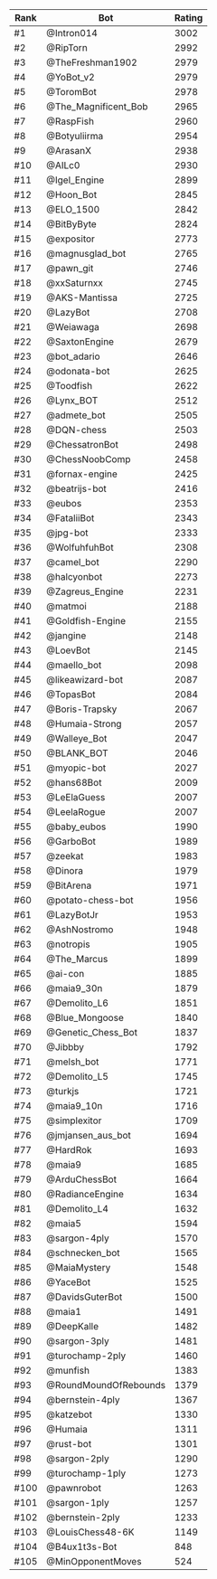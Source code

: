 Rank|Bot|Rating
---|---|---
#1|@Intron014|3002
#2|@RipTorn|2992
#3|@TheFreshman1902|2979
#4|@YoBot_v2|2979
#5|@ToromBot|2978
#6|@The_Magnificent_Bob|2965
#7|@RaspFish|2960
#8|@Botyuliirma|2954
#9|@ArasanX|2938
#10|@AILc0|2930
#11|@Igel_Engine|2899
#12|@Hoon_Bot|2845
#13|@ELO_1500|2842
#14|@BitByByte|2824
#15|@expositor|2773
#16|@magnusglad_bot|2765
#17|@pawn_git|2746
#18|@xxSaturnxx|2745
#19|@AKS-Mantissa|2725
#20|@LazyBot|2708
#21|@Weiawaga|2698
#22|@SaxtonEngine|2679
#23|@bot_adario|2646
#24|@odonata-bot|2625
#25|@Toodfish|2622
#26|@Lynx_BOT|2512
#27|@admete_bot|2505
#28|@DQN-chess|2503
#29|@ChessatronBot|2498
#30|@ChessNoobComp|2458
#31|@fornax-engine|2425
#32|@beatrijs-bot|2416
#33|@eubos|2353
#34|@FataliiBot|2343
#35|@jpg-bot|2333
#36|@WolfuhfuhBot|2308
#37|@camel_bot|2290
#38|@halcyonbot|2273
#39|@Zagreus_Engine|2231
#40|@matmoi|2188
#41|@Goldfish-Engine|2155
#42|@jangine|2148
#43|@LoevBot|2145
#44|@maello_bot|2098
#45|@likeawizard-bot|2087
#46|@TopasBot|2084
#47|@Boris-Trapsky|2067
#48|@Humaia-Strong|2057
#49|@Walleye_Bot|2047
#50|@BLANK_BOT|2046
#51|@myopic-bot|2027
#52|@hans68Bot|2009
#53|@LeElaGuess|2007
#54|@LeelaRogue|2007
#55|@baby_eubos|1990
#56|@GarboBot|1989
#57|@zeekat|1983
#58|@Dinora|1979
#59|@BitArena|1971
#60|@potato-chess-bot|1956
#61|@LazyBotJr|1953
#62|@AshNostromo|1948
#63|@notropis|1905
#64|@The_Marcus|1899
#65|@ai-con|1885
#66|@maia9_30n|1879
#67|@Demolito_L6|1851
#68|@Blue_Mongoose|1840
#69|@Genetic_Chess_Bot|1837
#70|@Jibbby|1792
#71|@melsh_bot|1771
#72|@Demolito_L5|1745
#73|@turkjs|1721
#74|@maia9_10n|1716
#75|@simplexitor|1709
#76|@jmjansen_aus_bot|1694
#77|@HardRok|1693
#78|@maia9|1685
#79|@ArduChessBot|1664
#80|@RadianceEngine|1634
#81|@Demolito_L4|1632
#82|@maia5|1594
#83|@sargon-4ply|1570
#84|@schnecken_bot|1565
#85|@MaiaMystery|1548
#86|@YaceBot|1525
#87|@DavidsGuterBot|1500
#88|@maia1|1491
#89|@DeepKalle|1482
#90|@sargon-3ply|1481
#91|@turochamp-2ply|1460
#92|@munfish|1383
#93|@RoundMoundOfRebounds|1379
#94|@bernstein-4ply|1367
#95|@katzebot|1330
#96|@Humaia|1311
#97|@rust-bot|1301
#98|@sargon-2ply|1290
#99|@turochamp-1ply|1273
#100|@pawnrobot|1263
#101|@sargon-1ply|1257
#102|@bernstein-2ply|1233
#103|@LouisChess48-6K|1149
#104|@B4ux1t3s-Bot|848
#105|@MinOpponentMoves|524
